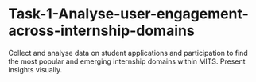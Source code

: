 # Task-1-Analyse-user-engagement-across-internship-domains
Collect and analyse data on student applications and participation to find the most popular and emerging internship domains within MITS. Present insights visually.
